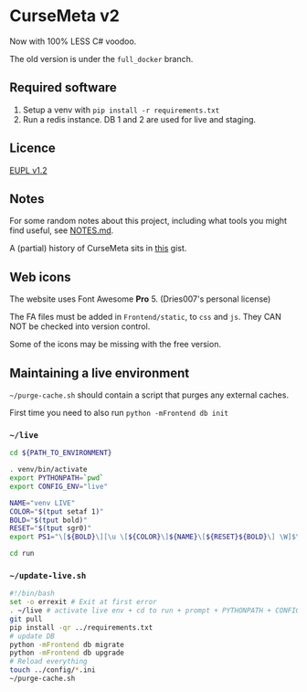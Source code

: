 # CurseMeta v2

Now with 100% LESS C# voodoo.

The old version is under the `full_docker` branch.

## Required software

1. Setup a venv with `pip install -r requirements.txt`
2. Run a redis instance. DB 1 and 2 are used for live and staging.

## Licence

[EUPL v1.2](LICENCE.txt)

## Notes

For some random notes about this project,
including what tools you might find useful, see [NOTES.md](NOTES.md).

A (partial) history of CurseMeta sits in [this](https://gist.github.com/dries007/10d8dc05a6fc5d1e700404cdd4446d21) gist.

## Web icons

The website uses Font Awesome **Pro** 5. (Dries007's personal license)

The FA files must be added in `Frontend/static`, to `css` and `js`.
They CAN NOT be checked into version control. 

Some of the icons may be missing with the free version.

## Maintaining a live environment

`~/purge-cache.sh` should contain a script that purges any external caches.

First time you need to also run `python -mFrontend db init`

### `~/live`
```bash
cd ${PATH_TO_ENVIRONMENT}

. venv/bin/activate
export PYTHONPATH=`pwd`
export CONFIG_ENV="live"

NAME="venv LIVE"
COLOR="$(tput setaf 1)"
BOLD="$(tput bold)"
RESET="$(tput sgr0)"
export PS1="\[${BOLD}\][\u \[${COLOR}\]${NAME}\[${RESET}${BOLD}\] \W]$\[${RESET}\] "

cd run
```

### `~/update-live.sh`
```bash
#!/bin/bash
set -o errexit # Exit at first error
. ~/live # activate live env + cd to run + prompt + PYTHONPATH + CONFIG_ENV
git pull
pip install -qr ../requirements.txt
# update DB
python -mFrontend db migrate
python -mFrontend db upgrade
# Reload everything
touch ../config/*.ini
~/purge-cache.sh
```
